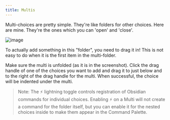 ```yaml
---
title: Multis
---
```


Multi-choices are pretty simple. They're like folders for other choices. Here are mine. They're the ones which you can 'open' and 'close'.

![image](https://user-images.githubusercontent.com/29108628/121774481-e39f7f80-cb82-11eb-92bf-6d265529ba06.png)

To actually add something in this "folder", you need to drag it in! This is not easy to do when it is the first item in the multi-folder.

Make sure the multi is unfolded (as it is in the screenshot). Click the drag handle of one of the choices you want to add and drag it to just below and to the right of the drag handle for the multi. When successful, the choice will be indented under the multi.

> Note: The ⚡ lightning toggle controls registration of Obsidian commands for individual choices. Enabling ⚡ on a Multi will not create a command for the folder itself, but you can enable it for the nested choices inside to make them appear in the Command Palette.
